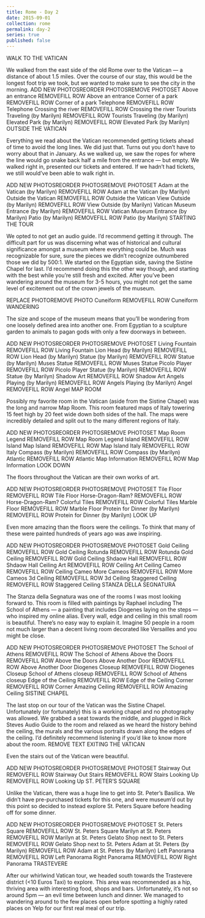 ```yaml
---
title: Rome - Day 2
date: 2015-09-01
collection: rome
permalink: day-2
series: true
published: false
---
```


WALK TO THE VATICAN

We walked from the east side of the old Rome over to the Vatican — a distance of about 1.5 miles. Over the course of our stay, this would be the longest foot trip we took, but we wanted to make sure to see the city in the morning.
ADD NEW PHOTOSREORDER PHOTOSREMOVE PHOTOSET
Above an entrance
REMOVEFILL ROW
Above an entrance
Corner of a park
REMOVEFILL ROW
Corner of a park
Telephone
REMOVEFILL ROW
Telephone
Crossing the river
REMOVEFILL ROW
Crossing the river
Tourists Traveling (by Marilyn)
REMOVEFILL ROW
Tourists Traveling (by Marilyn)
Elevated Park (by Marilyn)
REMOVEFILL ROW
Elevated Park (by Marilyn)
OUTSIDE THE VATICAN

Everything we read about the Vatican recommended getting tickets ahead of time to avoid the long lines. We did just that. Turns out you don’t have to worry about that in January. As we walked up, we saw the ropes for where the line would go snake back half a mile from the entrance — but empty. We walked right in, presented our tickets and entered. If we hadn’t had tickets, we still would’ve been able to walk right in.

ADD NEW PHOTOSREORDER PHOTOSREMOVE PHOTOSET
Adam at the Vatican (by Marilyn)
REMOVEFILL ROW
Adam at the Vatican (by Marilyn)
Outside the Vatican
REMOVEFILL ROW
Outside the Vatican
View Outside (by Marilyn)
REMOVEFILL ROW
View Outside (by Marilyn)
Vatican Museum Entrance (by Marilyn)
REMOVEFILL ROW
Vatican Museum Entrance (by Marilyn)
Patio (by Marilyn)
REMOVEFILL ROW
Patio (by Marilyn)
STARTING THE TOUR

We opted to not get an audio guide. I’d recommend getting it through. The difficult part for us was discerning what was of historical and cultural significance amongst a museum where everything could be. Much was recognizable for sure, sure the pieces we didn’t recognize outnumbered those we did by 500:1. We started on the Egyptian side, saving the Sistine Chapel for last. I’d recommend doing this the other way though, and starting with the best while you’re still fresh and excited. After you’ve been wandering around the museum for 3-5 hours, you might not get the same level of excitement out of the crown jewels of the museum.

REPLACE PHOTOREMOVE PHOTO
Cuneiform
REMOVEFILL ROW
Cuneiform
WANDERING

The size and scope of the museum means that you’ll be wondering from one loosely defined area into another one. From Egyptian to a sculpture garden to animals to pagan gods with only a few doorways in between.

ADD NEW PHOTOSREORDER PHOTOSREMOVE PHOTOSET
Living Fountain
REMOVEFILL ROW
Living Fountain
Lion Head (by Marilyn)
REMOVEFILL ROW
Lion Head (by Marilyn)
Statue (by Marilyn)
REMOVEFILL ROW
Statue (by Marilyn)
Muses Statue
REMOVEFILL ROW
Muses Statue
Picolo Player
REMOVEFILL ROW
Picolo Player
Statue (by Marilyn)
REMOVEFILL ROW
Statue (by Marilyn)
Shadow Art
REMOVEFILL ROW
Shadow Art
Angels Playing (by Marilyn)
REMOVEFILL ROW
Angels Playing (by Marilyn)
Angel
REMOVEFILL ROW
Angel
MAP ROOM

Possibly my favorite room in the Vatican (aside from the Sistine Chapel) was the long and narrow Map Room. This room featured maps of Italy towering 15 feet high by 20 feet wide down both sides of the hall. The maps were incredibly detailed and split out to the many different regions of Italy.

ADD NEW PHOTOSREORDER PHOTOSREMOVE PHOTOSET
Map Room Legend
REMOVEFILL ROW
Map Room Legend
Island
REMOVEFILL ROW
Island
Map Island
REMOVEFILL ROW
Map Island
Italy
REMOVEFILL ROW
Italy
Compass (by Marilyn)
REMOVEFILL ROW
Compass (by Marilyn)
Atlantic
REMOVEFILL ROW
Atlantic
Map Information
REMOVEFILL ROW
Map Information
LOOK DOWN

The floors throughout the Vatican are their own works of art.

ADD NEW PHOTOSREORDER PHOTOSREMOVE PHOTOSET
Tile Floor
REMOVEFILL ROW
Tile Floor
Horse-Dragon-Ram?
REMOVEFILL ROW
Horse-Dragon-Ram?
Colorful Tiles
REMOVEFILL ROW
Colorful Tiles
Marble Floor
REMOVEFILL ROW
Marble Floor
Protein for Dinner (by Marilyn)
REMOVEFILL ROW
Protein for Dinner (by Marilyn)
LOOK UP

Even more amazing than the floors were the ceilings. To think that many of these were painted hundreds of years ago was awe inspiring.

ADD NEW PHOTOSREORDER PHOTOSREMOVE PHOTOSET
Gold Ceiling
REMOVEFILL ROW
Gold Ceiling
Rotunda
REMOVEFILL ROW
Rotunda
Gold Ceiling
REMOVEFILL ROW
Gold Ceiling
Shdaow Hall
REMOVEFILL ROW
Shdaow Hall
Ceiling Art
REMOVEFILL ROW
Ceiling Art
Ceiling Cameo
REMOVEFILL ROW
Ceiling Cameo
More Cameos
REMOVEFILL ROW
More Cameos
3d Ceiling
REMOVEFILL ROW
3d Ceiling
Staggered Ceiling
REMOVEFILL ROW
Staggered Ceiling
STANZA DELLA SEGNATURA

The Stanza della Segnatura was one of the rooms I was most looking forward to. This room is filled with paintings by Raphael including The School of Athens — a painting that includes Diogenes laying on the steps — who inspired my online alias. Every wall, edge and ceiling in this small room is beautiful. There’s no easy way to explain it. Imagine 50 people in a room not much larger than a decent living room decorated like Versailles and you might be close.

ADD NEW PHOTOSREORDER PHOTOSREMOVE PHOTOSET
The School of Athens
REMOVEFILL ROW
The School of Athens
Above the Doors
REMOVEFILL ROW
Above the Doors
Above Another Door
REMOVEFILL ROW
Above Another Door
Diogenes Closeup
REMOVEFILL ROW
Diogenes Closeup
School of Athens closeup
REMOVEFILL ROW
School of Athens closeup
Edge of the Ceiling
REMOVEFILL ROW
Edge of the Ceiling
Corner
REMOVEFILL ROW
Corner
Amazing Ceiling
REMOVEFILL ROW
Amazing Ceiling
SISTINE CHAPEL

The last stop on our tour of the Vatican was the Sistine Chapel. Unfortunately (or fortunately) this is a working chapel and no photography was allowed. We grabbed a seat towards the middle, and plugged in Rick Steves Audio Guide to the room and relaxed as we heard the history behind the ceiling, the murals and the various portraits drawn along the edges of the ceiling. I’d definitely recommend listening if you’d like to know more about the room.
REMOVE TEXT
EXITING THE VATICAN

Even the stairs out of the Vatican were beautiful.

ADD NEW PHOTOSREORDER PHOTOSREMOVE PHOTOSET
Stairway Out
REMOVEFILL ROW
Stairway Out
Stairs
REMOVEFILL ROW
Stairs
Looking Up
REMOVEFILL ROW
Looking Up
ST. PETER’S SQUARE

Unlike the Vatican, there was a huge line to get into St. Peter’s Basilica. We didn’t have pre-purchased tickets for this one, and were museum’d out by this point so decided to instead explore St. Peters Square before heading off for some dinner.

ADD NEW PHOTOSREORDER PHOTOSREMOVE PHOTOSET
St. Peters Square
REMOVEFILL ROW
St. Peters Square
Marilyn at St. Peters
REMOVEFILL ROW
Marilyn at St. Peters
Gelato Shop next to St. Peters
REMOVEFILL ROW
Gelato Shop next to St. Peters
Adam at St. Peters (by Marilyn)
REMOVEFILL ROW
Adam at St. Peters (by Marilyn)
Left Panorama
REMOVEFILL ROW
Left Panorama
Right Panorama
REMOVEFILL ROW
Right Panorama
TRASTEVERE

After our whirlwind Vatican tour, we headed south towards the Trastevere district (<10 Euros Taxi) to explore. This area was recommended as a hip, thriving area with interesting food, shops and bars. Unfortunately, it’s not so around 5pm — an evil time between lunch and dinner. We managed to wandering around to the few places open before spotting a highly rated places on Yelp for our first real meal of our trip.

